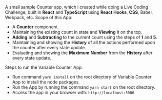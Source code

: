 A small sample Counter app, which I created while doing a Live Coding Challenge, built in **React** and **TypeScript** using **React Hooks**, **CSS**, Babel, Webpack, etc. Scope of this App:
- A **Counter** component.
- Maintaining the existing count in state and **Viewing** it on the top.
- **Adding** and **Subtracting** to the current count using the steps of **1** and **5**.
- Maintaining and showing the **History** of all the actions performed upon the counter after every state update.
- Evaluating and showing the **Maximum Number** from the **History** after every state update.

Steps to run the Variable Counter App:
- Run command <code>yarn install</code> on the root directory of Variable Counter App to install the node packages.
- Run the App by running the command <code>yarn start</code> on the root directory.
- Access the app in your browser with: <code>http://localhost:3000</code>

